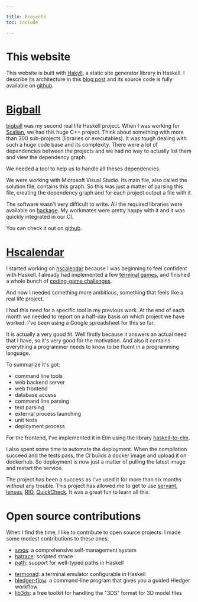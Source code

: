 ```yaml
---

title: Projects
toc: include

---
```


# This website

This website is built with [Hakyll](https://jaspervdj.be/hakyll/), a static
site generator library in Haskell. I describe its architecture in this [blog
post](/posts/2021-02-22-This_website_is_generated_by_Hakyll.html) and its
source code is fully available on
[github](https://github.com/jecaro/jeancharles.quillet).

# [Bigball](https://github.com/jecaro/bigball)

[bigball](https://github.com/jecaro/bigball) was my second real life Haskell
project. When I was working for [Scalian](https://www.scalian.com), we had this
huge C++ project. Think about something with more than 300 sub-projects
(libraries or executables). It was tough dealing with such a huge code base and
its complexity. There were a lot of dependencies between the projects and we
had no way to actually list them and view the dependency graph.

We needed a tool to help us to handle all theses dependencies.

We were working with Microsoft Visual Studio. Its main file, also called the
solution file, contains this graph. So this was just a matter of parsing this
file, creating the dependency graph and for each project output a file with it.

The software wasn't very difficult to write. All the required libraries were
available on [hackage](https://hackage.haskell.org/). My workmates were pretty
happy with it and it was quickly integrated in our CI.

You can check it out on
[github](https://github.com/jecaro/bigball).

# [Hscalendar](https://github.com/jecaro/hscalendar)

I started working on [hscalendar](https://github.com/jecaro/hscalendar) because
I was beginning to feel confident with Haskell. I already had implemented a few
[terminal games](https://github.com/jecaro/haskell-games), and finished a whole
bunch of [coding-game challenges](https://github.com/jecaro/codinggame-haskell).

And now I needed something more ambitious, something that feels like a real
life project.

I had this need for a specific tool in my previous work. At the end of each
month we needed to report on a half-day basis on which project we have worked.
I've been using a Google spreadsheet for this so far.

It is actually a very good fit. Well firstly because it answers an actual need
that I have, so it's very good for the motivation. And also it contains
everything a programmer needs to know to be fluent in a programming language.

To summarize it's got:

* command line tools
* web backend server
* web frontend
* database access
* command line parsing
* text parsing
* external process launching
* unit tests
* deployment process

For the frontend, I've implemented it in Elm using the library
[haskell-to-elm](https://github.com/folq/haskell-to-elm).

I also spent some time to automate the deployment. When the compilation succeed
and the tests pass, the CI builds a docker image and upload it on dockerhub. So
deployment is now just a matter of pulling the latest image and restart the
service.

The project has been a success as I've used it for more than six months without
any trouble. This project has allowed me to get to use
[servant](https://docs.servant.dev/en/stable/),
[lenses](https://hackage.haskell.org/package/lens),
[RIO](https://hackage.haskell.org/package/rio),
[QuickCheck](https://hackage.haskell.org/package/QuickCheck). It was a great
fun to learn all this.

# Open source contributions

When I find the time, I like to contribute to open source projects. I made some
modest contributions to these ones:

- [smos](https://github.com/NorfairKing/smos): a comprehensive self-management
  system
- [hatrace](https://github.com/nh2/hatrace): scripted strace
- [path](https://github.com/commercialhaskell/path): support for well-typed
  paths in Haskell
* [termonad](https://github.com/cdepillabout/termonad): a terminal emulator
  configurable in Haskell
* [hledger-flow](https://github.com/apauley/hledger-flow): a command-line
  program that gives you a guided Hledger workflow
* [lib3ds](https://github.com/hoopoe/lib3ds): a free toolkit for handling the
  "3DS" format for 3D model files

